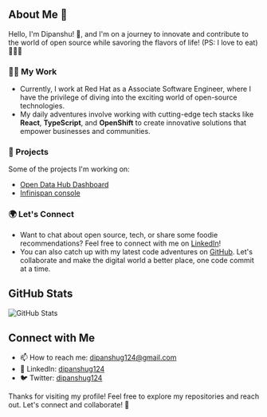 ## About Me 🚀

Hello, I'm Dipanshu! 👋, and I'm on a journey to innovate and contribute to the world of open source while savoring the flavors of life! (PS: I love to eat)🍔🌮🍕

### 👨‍💻 My Work
- Currently, I work at Red Hat as a Associate Software Engineer, where I have the privilege of diving into the exciting world of open-source technologies.
- My daily adventures involve working with cutting-edge tech stacks like **React**, **TypeScript**, and **OpenShift** to create innovative solutions that empower businesses and communities.

### 🚀 Projects
Some of the projects I'm working on:

- [Open Data Hub Dashboard](https://github.com/opendatahub-io/odh-dashboard)
- [Infinispan console](https://github.com/infinispan/infinispan-console)

### 🌍 Let's Connect
- Want to chat about open source, tech, or share some foodie recommendations? Feel free to connect with me on [LinkedIn](https://www.linkedin.com/in/dipanshug124/)!
- You can also catch up with my latest code adventures on [GitHub](https://github.com/dpanshug). Let's collaborate and make the digital world a better place, one code commit at a time.

## GitHub Stats
![GitHub Stats](http://github-profile-summary-cards.vercel.app/api/cards/stats?username=dpanshug)

## Connect with Me
- 📫 How to reach me: dipanshug124@gmail.com
- 🔗 LinkedIn: [dipanshug124](https://www.linkedin.com/in/dipanshug124/)
- 🐦 Twitter: [dipanshug124](https://twitter.com/dipanshug124/)

Thanks for visiting my profile! Feel free to explore my repositories and reach out. Let's connect and collaborate! 🚀
